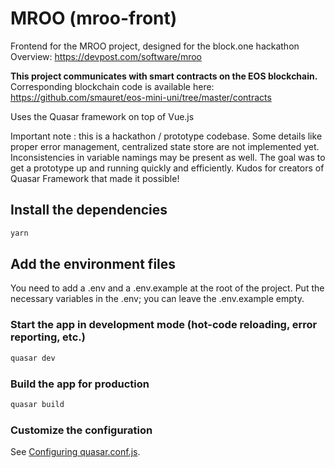 # MROO (mroo-front)

Frontend for the MROO project, designed for the block.one hackathon
Overview: https://devpost.com/software/mroo

**This project communicates with smart contracts on the EOS blockchain.**
Corresponding blockchain code is available here: https://github.com/smauret/eos-mini-uni/tree/master/contracts

Uses the Quasar framework on top of Vue.js

Important note : this is a hackathon / prototype codebase. Some details like proper error management, centralized state store are not implemented yet. Inconsistencies in variable namings may be present as well. The goal was to get a prototype up and running quickly and efficiently. Kudos for creators of Quasar Framework that made it possible!

## Install the dependencies
```bash
yarn
```

## Add the environment files

You need to add a .env and a .env.example at the root of the project.
Put the necessary variables in the .env; you can leave the .env.example empty.

### Start the app in development mode (hot-code reloading, error reporting, etc.)
```bash
quasar dev
```


### Build the app for production
```bash
quasar build
```

### Customize the configuration
See [Configuring quasar.conf.js](https://quasar.dev/quasar-cli/quasar-conf-js).
